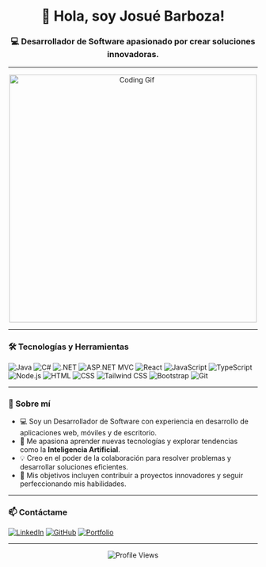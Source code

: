 <h1 align="center">👋 Hola, soy Josué Barboza!</h1>
<h3 align="center">💻 Desarrollador de Software apasionado por crear soluciones innovadoras.</h3>

---

<div align="center">
    <img src="https://media.giphy.com/media/qgQUggAC3Pfv687qPC/giphy.gif" alt="Coding Gif" width="500"/>
</div>

---

### 🛠️ Tecnologías y Herramientas
![Java](https://img.shields.io/badge/Java-ED8B00?style=for-the-badge&logo=java&logoColor=white)
![C#](https://img.shields.io/badge/C%23-239120?style=for-the-badge&logo=c-sharp&logoColor=white)
![.NET](https://img.shields.io/badge/.NET-512BD4?style=for-the-badge&logo=dotnet&logoColor=white)
![ASP.NET MVC](https://img.shields.io/badge/ASP.NET%20MVC-512BD4?style=for-the-badge&logo=dotnet&logoColor=white)
![React](https://img.shields.io/badge/React-20232A?style=for-the-badge&logo=react&logoColor=61DAFB)
![JavaScript](https://img.shields.io/badge/JavaScript-F7DF1E?style=for-the-badge&logo=javascript&logoColor=black)
![TypeScript](https://img.shields.io/badge/TypeScript-007ACC?style=for-the-badge&logo=typescript&logoColor=white)
![Node.js](https://img.shields.io/badge/Node.js-43853D?style=for-the-badge&logo=node.js&logoColor=white)
![HTML](https://img.shields.io/badge/HTML5-E34F26?style=for-the-badge&logo=html5&logoColor=white)
![CSS](https://img.shields.io/badge/CSS3-1572B6?style=for-the-badge&logo=css3&logoColor=white)
![Tailwind CSS](https://img.shields.io/badge/Tailwind_CSS-38B2AC?style=for-the-badge&logo=tailwind-css&logoColor=white)
![Bootstrap](https://img.shields.io/badge/Bootstrap-563D7C?style=for-the-badge&logo=bootstrap&logoColor=white)
![Git](https://img.shields.io/badge/Git-F05032?style=for-the-badge&logo=git&logoColor=white)

---

### 🌟 Sobre mí
- 💻 Soy un Desarrollador de Software con experiencia en desarrollo de aplicaciones web, móviles y de escritorio.
- 🚀 Me apasiona aprender nuevas tecnologías y explorar tendencias como la **Inteligencia Artificial**.
- 💡 Creo en el poder de la colaboración para resolver problemas y desarrollar soluciones eficientes.
- 🎯 Mis objetivos incluyen contribuir a proyectos innovadores y seguir perfeccionando mis habilidades.

---

### 📫 Contáctame
[![LinkedIn](https://img.shields.io/badge/LinkedIn-%230077B5.svg?style=for-the-badge&logo=linkedin&logoColor=white)]([https://www.linkedin.com/in/josue-barboza-250566267/])
[![GitHub](https://img.shields.io/badge/GitHub-%23121011.svg?style=for-the-badge&logo=github&logoColor=white)](https://github.com/JosueBarbozaS)
[![Portfolio](https://img.shields.io/badge/Portfolio-%23000000.svg?style=for-the-badge&logo=firefox&logoColor=white)](https://josuebarboza.netlify.app/)

---

<div align="center">
    <img src="https://komarev.com/ghpvc/?username=TuUsuarioDeGitHub&color=blueviolet&style=flat-square" alt="Profile Views"/>
</div>
